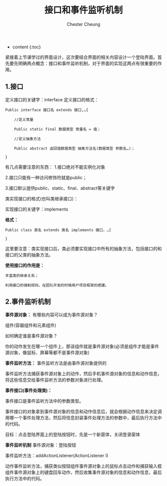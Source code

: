 ﻿---
layout: post
title:  "接口和事件监听机制"
categories: Java
tags:  Java
author: Chester Cheung
---

* content
{:toc}


紧接着上节课学过的界面设计，这次要结合界面的相关内容设计一个登陆界面。首先要先明确两点概念：接口和事件监听机制，对于界面的实现这两点有很重要的作用。

## 1.接口
定义接口的关键字：interface
定义接口的格式：
	
	Public interface 接口名 extends 接口,…{
	
		//定义常量

		Public static final 数据类型 常量名 = 值；

		//定义抽象方法

		Public abstract 返回值数据类型 抽象方法名(数据类型 参数名…)；

	}







有几点需要注意的东西：
1.接口绝对不能实例化对象

2.接口只能有一种访问修饰符就是public；

3.接口默认提供public、static、final、abstract等关键字

类实现接口的格式(也叫类继承接口)：

实现接口的关键字：implements

**格式：**
	
	Public class 类名 extends 类名 implements 接口，…{
	
	}
这里要注意：类实现接口后，类必须要实现接口中所有的抽象方法，包括接口的和接口的父类的抽象方法。


**使用接口的作用是：**

	丰富类的继承关系；

	利用接口的强制规则，在团队开发的时候用户项目框架的搭建。

## 2.事件监听机制



**事件源对象：**
有哪些内容可以成为事件源对象？

组件(容器组件和元素组件)

如何确定谁是事件源对象？

你的动作发生在哪一个组件上，那该组件就是事件源对象(必须是组件才能是事件源对象，像鼠标、屏幕等都不是事件源对象)



**事件监听方法：**
事件监听方法是由事件源对象提供的

事件监听方法捕获事件源对象上的动作，然后手机事件源对象的信息和动作信息，将这些信息交给事件监听方法的参数对象进行处理。



**事件接口(事件处理类)：**

事件接口是事件监听方法中的参数类型。

事件接口的对象拿到事件源对象的信息和动作信息后，就会根据动作信息来决定调用哪一个事件处理方法，然后将信息封装事件处理方法的参数中，最后执行方法中的代码。

目标：点击登陆界面上的登陆按钮时，先是一个新窗体，关闭登录窗体



**事件监听机制**
事件源对象：登陆按钮

事件监听方法：addActionListener(ActionListener I)

动作事件监听方法，捕获类似按钮组件事件源对象上的鼠标点击动作和捕获输入框组件事件源对象上的键盘回车动作，然后收集事件源对象的信息和动作信息，最后执行方法中的代码。
